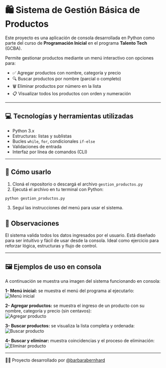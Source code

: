 # 🛍️ Sistema de Gestión Básica de Productos

Este proyecto es una aplicación de consola desarrollada en Python como parte del curso de **Programación Inicial** en el programa **Talento Tech** (GCBA).

Permite gestionar productos mediante un menú interactivo con opciones para:

- ✅ Agregar productos con nombre, categoría y precio
- 🔍 Buscar productos por nombre (parcial o completo)
- 🗑️ Eliminar productos por número en la lista
- 📋 Visualizar todos los productos con orden y numeración

---

## 💻 Tecnologías y herramientas utilizadas

- Python 3.x
- Estructuras: listas y sublistas
- Bucles `while`, `for`, condicionales `if-else`
- Validaciones de entrada
- Interfaz por línea de comandos (CLI)

---

## 🧪 Cómo usarlo

1. Cloná el repositorio o descargá el archivo `gestion_productos.py`  
2. Ejecutá el archivo en tu terminal con Python:
```bash
python gestion_productos.py
```
3. Seguí las instrucciones del menú para usar el sistema.

## 📌 Observaciones
El sistema valida todos los datos ingresados por el usuario.
Está diseñado para ser intuitivo y fácil de usar desde la consola.
Ideal como ejercicio para reforzar lógica, estructuras y flujo de control.

---

## 🖼️ Ejemplos de uso en consola

A continuación se muestra una imagen del sistema funcionando en consola:

**1- Menú inicial:** se muestra el menú del programa al ejecutarlo:  
![Menú inicial](URL-de-tu-imagen-1)

**2- Agregar productos:** se muestra el ingreso de un producto con su nombre, categoría y precio (sin centavos):  
![Agregar producto](URL-de-tu-imagen-2)

**3- Buscar productos:** se visualiza la lista completa y ordenada:  
![Buscar producto](URL-de-tu-imagen-3)

**4- Buscar y eliminar:** muestra coincidencias y el proceso de eliminación:  
![Eliminar producto](URL-de-tu-imagen-4)

---

👩‍💻 Proyecto desarrollado por [@barbarabernhard](https://www.linkedin.com/in/barbara-bernhard/)

